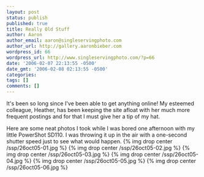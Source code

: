 ```yaml
---
layout: post
status: publish
published: true
title: Really Old Stuff
author: Aaron
author_email: aaron@singleservingphoto.com
author_url: http://gallery.aaronbieber.com
wordpress_id: 66
wordpress_url: http://www.singleservingphoto.com/?p=66
date: '2006-02-07 22:13:55 -0500'
date_gmt: '2006-02-08 02:13:55 -0500'
categories:
tags: []
comments: []
---
```

It's been so long since I've been able to get anything online! My
esteemed colleague, Heather, has been keeping the site afloat with her
much more frequent postings and for that I must give her a tip of my
hat.

Here are some neat photos I took while I was bored one afternoon with my
little PowerShot SD110. I was throwing it up in the air with a
one-second shutter speed just to see what would happen.
 {% img drop center /ssp/26oct05-01.jpg %}
 {% img drop center /ssp/26oct05-02.jpg %}
 {% img drop center /ssp/26oct05-03.jpg %}
 {% img drop center /ssp/26oct05-04.jpg %}
 {% img drop center /ssp/26oct05-05.jpg %}
 {% img drop center /ssp/26oct05-06.jpg %}
